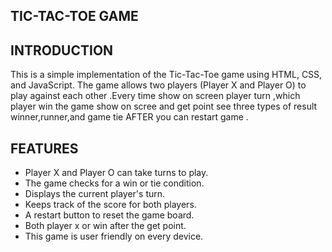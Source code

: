 ## TIC-TAC-TOE GAME

## INTRODUCTION
This is a simple implementation of the Tic-Tac-Toe game using HTML, CSS, and JavaScript. The game allows two players (Player X and Player O) to play against each other .Every time show on screen player turn ,which player
win the game show on scree and get point see three types of result winner,runner,and game tie AFTER you can restart game .

## FEATURES
- Player X and Player O can take turns to play.
- The game checks for a win or tie condition.
- Displays the current player's turn.
- Keeps track of the score for both players.
- A restart button to reset the game board.
- Both player x or win after the get point.
- This game is user friendly on every device.

  
